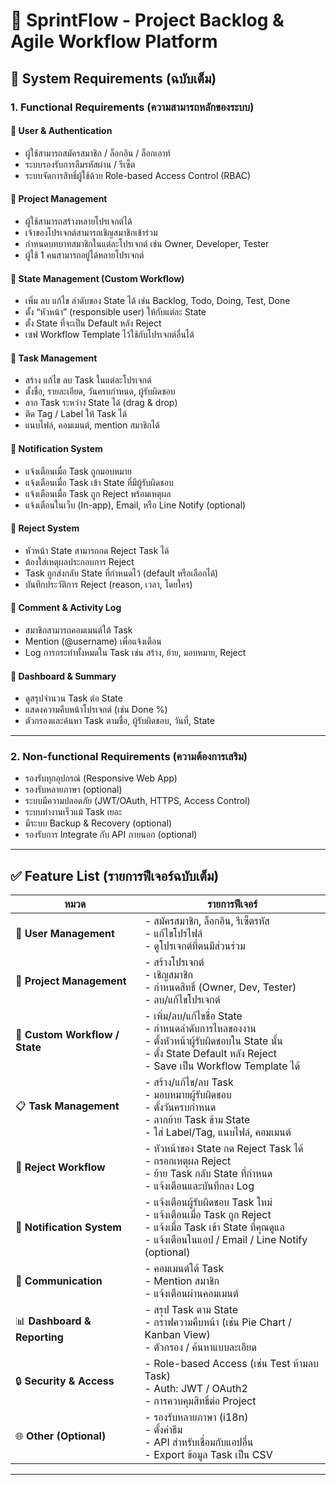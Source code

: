 # 📌 SprintFlow - Project Backlog & Agile Workflow Platform

## 🧾 System Requirements (ฉบับเต็ม)

### 1. Functional Requirements (ความสามารถหลักของระบบ)

#### 🔹 User & Authentication
- ผู้ใช้สามารถสมัครสมาชิก / ล็อกอิน / ล็อกเอาท์
- ระบบรองรับการลืมรหัสผ่าน / รีเซ็ต
- ระบบจัดการสิทธิ์ผู้ใช้ด้วย Role-based Access Control (RBAC)

#### 🔹 Project Management
- ผู้ใช้สามารถสร้างหลายโปรเจกต์ได้
- เจ้าของโปรเจกต์สามารถเชิญสมาชิกเข้าร่วม
- กำหนดบทบาทสมาชิกในแต่ละโปรเจกต์ เช่น Owner, Developer, Tester
- ผู้ใช้ 1 คนสามารถอยู่ได้หลายโปรเจกต์

#### 🔹 State Management (Custom Workflow)
- เพิ่ม ลบ แก้ไข ลำดับของ State ได้ เช่น Backlog, Todo, Doing, Test, Done
- ตั้ง “หัวหน้า” (responsible user) ให้กับแต่ละ State
- ตั้ง State ที่จะเป็น Default หลัง Reject
- เซฟ Workflow Template ไว้ใช้กับโปรเจกต์อื่นได้

#### 🔹 Task Management
- สร้าง แก้ไข ลบ Task ในแต่ละโปรเจกต์
- ตั้งชื่อ, รายละเอียด, วันครบกำหนด, ผู้รับผิดชอบ
- ลาก Task ระหว่าง State ได้ (drag & drop)
- ติด Tag / Label ให้ Task ได้
- แนบไฟล์, คอมเมนต์, mention สมาชิกได้

#### 🔹 Notification System
- แจ้งเตือนเมื่อ Task ถูกมอบหมาย
- แจ้งเตือนเมื่อ Task เข้า State ที่มีผู้รับผิดชอบ
- แจ้งเตือนเมื่อ Task ถูก Reject พร้อมเหตุผล
- แจ้งเตือนในเว็บ (In-app), Email, หรือ Line Notify (optional)

#### 🔹 Reject System
- หัวหน้า State สามารถกด Reject Task ได้
- ต้องใส่เหตุผลประกอบการ Reject
- Task ถูกส่งกลับ State ที่กำหนดไว้ (default หรือเลือกได้)
- บันทึกประวัติการ Reject (reason, เวลา, โดยใคร)

#### 🔹 Comment & Activity Log
- สมาชิกสามารถคอมเมนต์ใต้ Task
- Mention (@username) เพื่อแจ้งเตือน
- Log การกระทำทั้งหมดใน Task เช่น สร้าง, ย้าย, มอบหมาย, Reject

#### 🔹 Dashboard & Summary
- ดูสรุปจำนวน Task ต่อ State
- แสดงความคืบหน้าโปรเจกต์ (เช่น Done %)
- ตัวกรองและค้นหา Task ตามชื่อ, ผู้รับผิดชอบ, วันที่, State

---

### 2. Non-functional Requirements (ความต้องการเสริม)
- รองรับทุกอุปกรณ์ (Responsive Web App)
- รองรับหลายภาษา (optional)
- ระบบมีความปลอดภัย (JWT/OAuth, HTTPS, Access Control)
- ระบบทำงานเร็วแม้ Task เยอะ
- มีระบบ Backup & Recovery (optional)
- รองรับการ Integrate กับ API ภายนอก (optional)

---

## ✅ Feature List (รายการฟีเจอร์ฉบับเต็ม)

| หมวด | รายการฟีเจอร์ |
|------|----------------|
| 👤 **User Management** | - สมัครสมาชิก, ล็อกอิน, รีเซ็ตรหัส <br> - แก้ไขโปรไฟล์ <br> - ดูโปรเจกต์ที่ตนมีส่วนร่วม |
| 📁 **Project Management** | - สร้างโปรเจกต์ <br> - เชิญสมาชิก <br> - กำหนดสิทธิ์ (Owner, Dev, Tester) <br> - ลบ/แก้ไขโปรเจกต์ |
| 🧩 **Custom Workflow / State** | - เพิ่ม/ลบ/แก้ไขชื่อ State <br> - กำหนดลำดับการไหลของงาน <br> - ตั้งหัวหน้าผู้รับผิดชอบใน State นั้น <br> - ตั้ง State Default หลัง Reject <br> - Save เป็น Workflow Template ได้ |
| 📋 **Task Management** | - สร้าง/แก้ไข/ลบ Task <br> - มอบหมายผู้รับผิดชอบ <br> - ตั้งวันครบกำหนด <br> - ลากย้าย Task ข้าม State <br> - ใส่ Label/Tag, แนบไฟล์, คอมเมนต์ |
| 🔁 **Reject Workflow** | - หัวหน้าของ State กด Reject Task ได้ <br> - กรอกเหตุผล Reject <br> - ย้าย Task กลับ State ที่กำหนด <br> - แจ้งเตือนและบันทึกลง Log |
| 🔔 **Notification System** | - แจ้งเตือนผู้รับผิดชอบ Task ใหม่ <br> - แจ้งเตือนเมื่อ Task ถูก Reject <br> - แจ้งเมื่อ Task เข้า State ที่คุณดูแล <br> - แจ้งเตือนในแอป / Email / Line Notify (optional) |
| 💬 **Communication** | - คอมเมนต์ใต้ Task <br> - Mention สมาชิก <br> - แจ้งเตือนผ่านคอมเมนต์ |
| 📊 **Dashboard & Reporting** | - สรุป Task ตาม State <br> - กราฟความคืบหน้า (เช่น Pie Chart / Kanban View) <br> - ตัวกรอง / ค้นหาแบบละเอียด |
| 🔒 **Security & Access** | - Role-based Access (เช่น Test ห้ามลบ Task) <br> - Auth: JWT / OAuth2 <br> - การควบคุมสิทธิ์ต่อ Project |
| 🌐 **Other (Optional)** | - รองรับหลายภาษา (i18n) <br> - ตั้งค่าธีม <br> - API สำหรับเชื่อมกับแอปอื่น <br> - Export ข้อมูล Task เป็น CSV |

---
